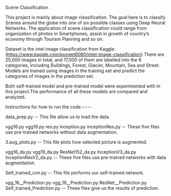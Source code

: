 Scene Classification

This project is mainly about image classification. The goal here is to classify Scenes around the globe into one of six possible classes using Deep Neural Networks. The application of scene classification could range from organization of photos in Smartphones, assist in growth of country’s economy through Tourism Planning and so on.

Dataset is the intel image classification from Kaggle. (https://www.kaggle.com/puneet6060/intel-image-classification) 
There are 25,000 images in total, and 17,000 of them are labelled into the 6 categories, including Buildings, Forest, Glacier, Mountain, Sea and Street. Models are trained using images in the training set and predict the categories of images in the prediction set.

Both self-trained model and pre-trained model were experimented with in this project.The performance of all these models are compared and analyzed. 



Instructions for how to run the code :----

data_prep.py -- This file allow us to load the data.

vgg16.py vgg19.py res.py inception.py inceptionRes.py -- These five files use pre-trained networks without data augmentation.

3.aug_plots.py -- This file plots how selected picture is augmented.

vgg16_da.py vgg19_da.py ResNet152_da.py InceptionV3_da.py InceptionResV2_da.py -- These five files use pre-trained networks with data augmentation.

Self_trained_cnn.py -- This file performs our self-trained network.

vgg_16__Prediction.py vgg_19__Prediction.py ResNet__Prediction.py Self_trained_Prediction.py -- These files give us the results of prediction.

